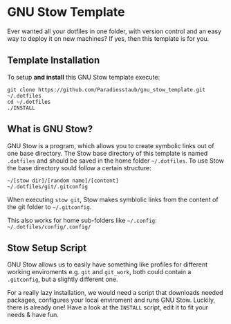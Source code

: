 GNU Stow Template
=================

Ever wanted all your dotfiles in one folder, with version control and an easy way to deploy it on new machines? If yes, then this template is for you.


Template Installation
---------------------

To setup **and install** this GNU Stow template execute:

    git clone https://github.com/Paradiesstaub/gnu_stow_template.git ~/.dotfiles
    cd ~/.dotfiles
    ./INSTALL


What is GNU Stow?
-----------------

GNU Stow is a program, which allows you to create symbolic links out of one base directory. The Stow base directory of this template is named `.dotfiles` and should be saved in the home folder `~/.dotfiles`. To use Stow the base directory sould follow a certain structure:

    ~/[stow dir]/[random name]/[content] 
    ~/.dotfiles/git/.gitconfig

When executing `stow git`, Stow makes symblolic links from the content of the git folder to `~/.gitconfig`.

This also works for home sub-folders like `~/.config`:
`~/.dotfiles/config/.config/`


Stow Setup Script
-----------------

GNU Stow allows us to easily have something like profiles for different working enviroments e.g. `git` and `git_work`, both could contain a `.gitconfig`, but a slightly different one.

For a really lazy installation, we would need a script that downloads needed packages, configures your local enviroment and runs GNU Stow. Luckily, there is already one!
Have a look at the `INSTALL` script, edit it to fit your needs & have fun.
